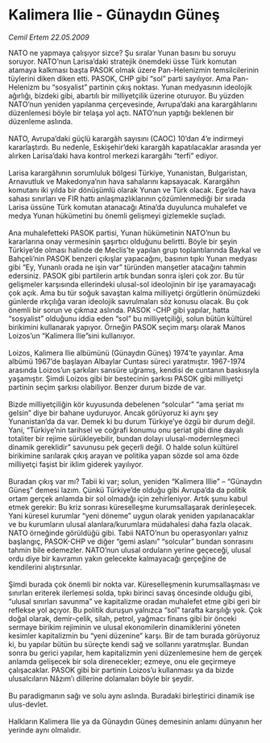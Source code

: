 # Kalimera Ilie - Günaydın Güneş

*Cemil Ertem 22.05.2009*

<div class="taraf_structure_2col_1zq">
<div class="margen_n">



 <p>NATO ne yapmaya çalışıyor sizce? Şu sıralar Yunan basını bu soruyu soruyor. NATO’nun Larisa’daki stratejik önemdeki üsse Türk komutan atamaya kalkması başta PASOK olmak üzere Pan-Helenizmin temsilcilerinin tüylerini diken diken etti. PASOK, CHP gibi “sol” parti sayılıyor. Ama Pan-Helenizm bu “sosyalist” partinin çıkış noktası. Yunan medyasının ideolojik ağırlığı, bizdeki gibi, abartılı bir milliyetçilik üzerine oturuyor. Bu yüzden NATO’nun yeniden yapılanma çerçevesinde, Avrupa’daki ana karargâhlarını düzenlemesi böyle bir telaşa yol açtı. NATO’nun yaptığı beklenen bir düzenleme aslında. <br/><br/>NATO, Avrupa’daki güçlü karargâh sayısını (CAOC) 10’dan 4’e indirmeyi kararlaştırdı. Bu nedenle, Eskişehir’deki karargâh kapatılacaklar arasında yer alırken Larisa’daki hava kontrol merkezi karargâhı “terfi” ediyor. <br/><br/>Larisa karargâhının sorumluluk bölgesi Türkiye, Yunanistan, Bulgaristan, Arnavutluk ve Makedonya’nın hava sahalarını kapsayacak. Karargâhın komutanı iki yılda bir dönüşümlü olarak Yunan ve Türk olacak. Ege’de hava sahası sınırları ve FIR hattı anlaşmazlıklarının çözümlenmediği bir sırada Larisa üssüne Türk komutan atanacağı Atina’da duyulunca muhalefet ve medya Yunan hükümetini bu önemli gelişmeyi gizlemekle suçladı. <br/><br/>Ana muhalefetteki PASOK partisi, Yunan hükümetinin NATO’nun bu kararlarına onay vermesinin şaşırtıcı olduğunu belirtti. Böyle bir şeyin Türkiye’de olması halinde de Meclis’te yapılan grup toplantılarında Baykal ve Bahçeli’nin PASOK benzeri çıkışlar yapacağını, basının tıpkı Yunan medyası gibi “Ey, Yunanlı orada ne işin var” türünden manşetler atacağını tahmin edersiniz. PASOK gibi partilerin artık bundan sonra işleri çok zor. Bu tür gelişmeler karşısında ellerindeki ulusal-sol ideolojinin bir işe yaramayacağı çok açık. Ama bu tür soğuk savaştan kalma milliyetçi örgütlerin önümüzdeki günlerde ırkçılığa varan ideolojik savrulmaları söz konusu olacak. Bu çok önemli bir sorun ve çıkmaz aslında. PASOK -CHP gibi yapılar, hatta “sosyalist” olduğunu iddia eden “sol” bu milliyetçiliği, solun bütün kültürel birikimini kullanarak yapıyor. Örneğin PASOK seçim marşı olarak Manos Loizos’un “Kalimera Ilie”sini kullanıyor. <br/><br/>Loizos, Kalimera Ilie albümünü (Günaydın Güneş) 1974’te yayınlar. Ama albümü 1967’de başlayan Albaylar Cuntası süreci yaratmıştır. 1967-1974 arasında Loizos’un şarkıları sansüre uğramış, kendisi de cuntanın baskısıyla yaşamıştır. Şimdi Loizos gibi bir bestecinin şarkısı PASOK gibi milliyetçi partinin seçim şarkısı olabiliyor. Benzer durum bizde de var. <br/><br/>Bizde milliyetçiliğin kör kuyusunda debelenen “solcular” “ama şeriat mı gelsin” diye bir bahane uyduruyor. Ancak görüyoruz ki aynı şey Yunanistan’da da var. Demek ki bu durum Türkiye’ye özgü bir durum değil. Yani, “Türkiye’nin tarihsel ve coğrafi konumu onu şeriat gibi dine dayalı totaliter bir rejime sürükleyebilir, bundan dolayı ulusal-modernleşmeci dinamik gereklidir” savunusu pek geçerli değil. O halde solun kültürel birikimine sarılarak çıkış arayan ve politika yapan sözde sol ama özde milliyetçi faşist bir iklim giderek yayılıyor. <br/><br/>Buradan çıkış var mı? Tabii ki var; solun, yeniden “Kalimera Illie” – “Günaydın Güneş” demesi lazım. Çünkü Türkiye’de olduğu gibi Avrupa’da da politik ortam gerçek anlamda bir sol olmadığı için zehirleniyor. Artık şunu kabul etmek gerekir: Bu kriz sonrası küreselleşme kurumsallaşarak derinleşecek. Yani küresel kurumlar “yeni döneme” uygun olarak yeniden yapılanacaklar ve bu kurumların ulusal alanlara/kurumlara müdahalesi daha fazla olacak. NATO örneğinde görüldüğü gibi. Tabii NATO’nun bu operasyonları yalnız başlangıç, PASOK-CHP ve diğer “gemi aslanı” “solcular” bundan sonrasını tahmin bile edemezler. NATO’nun ulusal orduların yerine geçeceği, ulusal ordu diye bir kavramın yakın gelecekte kalmayacağı gerçeğine de kendilerini alıştırsınlar. <br/><br/>Şimdi burada çok önemli bir nokta var. Küreselleşmenin kurumsallaşması ve sınırları eriterek ilerlemesi solda, tıpkı birinci savaş öncesinde olduğu gibi, “ulusal sınırları savunma” ve kapitalizme oradan muhalefet etme gibi geri bir reflekse yol açıyor. Bu politik duruşun yalnızca “sol” tarafta karşılığı yok. Çok doğal olarak, demir-çelik, silah, petrol, yağmacı finans gibi bir önceki sermaye birikim rejiminin ve ulusal ekonomilerin dinamiklerini yöneten kesimler kapitalizmin bu “yeni düzenine” karşı. Bir de tam burada görüyoruz ki, bu yapılar bütün bu süreçte kendi sağ ve sollarını yaratmışlar. Bundan sonra bu gerici yapılar, hem kapitalizmin yeni düzenlemesine hem de gerçek anlamda gelişecek bir sola direnecekler; ezmeye, onu ele geçirmeye çalışacaklar. PASOK gibi bir partinin Loizos’u kullanması ya da bizde ulusalcıların Nâzım’ı dillerine dolamaları böyle bir şeydir. <br/><br/>Bu paradigmanın sağı ve solu aynı aslında. Buradaki birleştirici dinamik ise ulus-devlet. <br/><br/>Halkların Kalimera Ilie ya da Günaydın Güneş demesinin anlamı dünyanın her yerinde aynı olmalıdır.</p>
<br/>
<br/>
<br/>



<br/>


<div id="taraf_not">
</div>

</div>


</div>

